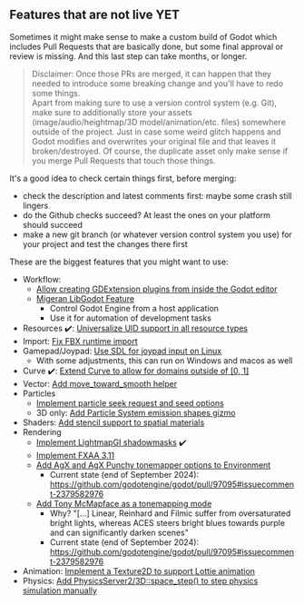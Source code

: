 ## Features that are not live YET

Sometimes it might make sense to make a custom build of Godot which includes Pull Requests that are basically done, but some final approval or review is missing. And this last step can take months, or longer.

> Disclaimer: Once those PRs are merged, it can happen that they needed to introduce some breaking change and you'll have to redo some things.  
> Apart from making sure to use a version control system (e.g. Git), make sure to additionally store your assets (image/audio/heightmap/3D model/animation/etc. files) somewhere outside of the project. Just in case some weird glitch happens and Godot modifies and overwrites your original file and that leaves it broken/destroyed. Of course, the duplicate asset only make sense if you merge Pull Requests that touch those things.  

It's a good idea to check certain things first, before merging:
* check the description and latest comments first: maybe some crash still lingers
* do the Github checks succeed? At least the ones on your platform should succeed
* make a new git branch (or whatever version control system you use) for your project and test the changes there first


These are the biggest features that you might want to use:
* Workflow:
  * [Allow creating GDExtension plugins from inside the Godot editor](https://github.com/godotengine/godot/pull/90979)
  * [Migeran LibGodot Feature](https://github.com/godotengine/godot/pull/90510)
    * Control Godot Engine from a host application
    * Use it for automation of development tasks
* Resources :heavy_check_mark:: [Universalize UID support in all resource types](https://github.com/godotengine/godot/pull/97352)
* Import: [Fix FBX runtime import](https://github.com/godotengine/godot/pull/96059)
* Gamepad/Joypad: [Use SDL for joypad input on Linux](https://github.com/godotengine/godot/pull/87925)
  * With some adjustments, this can run on Windows and macos as well
* Curve :heavy_check_mark:: [Extend Curve to allow for domains outside of [0, 1]](https://github.com/godotengine/godot/pull/67857)
* Vector: [Add move_toward_smooth helper](https://github.com/godotengine/godot/pull/92236)
* Particles
  * [Implement particle seek request and seed options](https://github.com/godotengine/godot/pull/92089)
  * 3D only: [Add Particle System emission shapes gizmo](https://github.com/godotengine/godot/pull/86902)
* Shaders: [Add stencil support to spatial materials](https://github.com/godotengine/godot/pull/80710)
* Rendering
  * [Implement LightmapGI shadowmasks](https://github.com/godotengine/godot/pull/85653) :heavy_check_mark:
  * [Implement FXAA 3.11](https://github.com/godotengine/godot/pull/89582)
  * [Add AgX and AgX Punchy tonemapper options to Environment](https://github.com/godotengine/godot/pull/87260)
    * Current state (end of September 2024): https://github.com/godotengine/godot/pull/97095#issuecomment-2379582976
  * [Add Tony McMapface as a tonemapping mode](https://github.com/godotengine/godot/pull/97095)
    * Why? "[…] Linear, Reinhard and Filmic suffer from oversaturated bright lights, whereas ACES steers bright blues towards purple and can significantly darken scenes"
    * Current state (end of September 2024): https://github.com/godotengine/godot/pull/97095#issuecomment-2379582976
* Animation: [Implement a Texture2D to support Lottie animation](https://github.com/godotengine/godot/pull/91580)
* Physics: [Add PhysicsServer2/3D::space_step() to step physics simulation manually](https://github.com/godotengine/godot/pull/76462)
